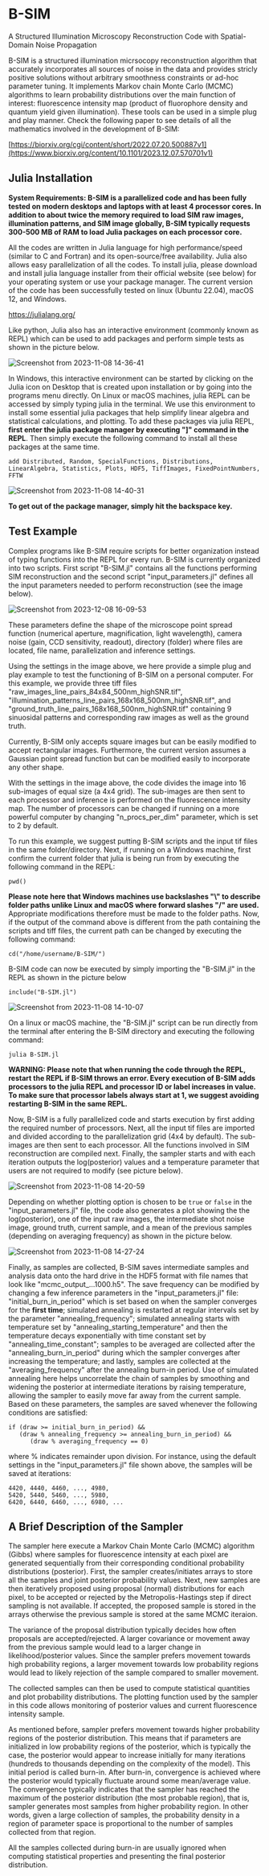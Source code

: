 # B-SIM
A Structured Illumination Microscopy Reconstruction Code with Spatial-Domain Noise Propagation


B-SIM is a structured illumination micrsocopy reconstruction algorithm that accurately incorporates all sources of noise in the data and provides stricly positive solutions without arbitrary smoothness constraints or ad-hoc parameter tuning. It implements Markov chain Monte Carlo (MCMC) algorithms to learn probability distributions over the main function of interest: fluorescence intensity map (product of fluorophore density and quantum yield given illumination). These tools can be used in a simple plug and play manner. Check the following paper to see details of all the mathematics involved in the development of B-SIM:

[https://biorxiv.org/cgi/content/short/2022.07.20.500887v1](https://www.biorxiv.org/content/10.1101/2023.12.07.570701v1)

## Julia Installation

**System Requirements: B-SIM is a parallelized code and has been fully tested on modern desktops and laptops with at least 4 processor cores.  In addition to about twice the memory required to load SIM raw images, illumination patterns, and SIM image globally, B-SIM typically requests 300-500 MB of RAM to load Julia packages on each processor core.**

All the codes are written in Julia language for high performance/speed (similar to C and Fortran) and its open-source/free availability. Julia also allows easy parallelization of all the codes. To install julia, please download and install julia language installer from their official website (see below) for your operating system or use your package manager. The current version of the code has been successfully tested on linux (Ubuntu 22.04), macOS 12, and Windows.

https://julialang.org/

Like python, Julia also has an interactive environment (commonly known as REPL) which can be used to add packages and perform simple tests as shown in the picture below.


![Screenshot from 2023-11-08 14-36-41](https://github.com/ayushsaurabh/B-SIM/assets/87823118/05bdffb9-6857-4209-9d8d-97cedd3a3578)


In Windows, this interactive environment can be started by clicking on the Julia icon on Desktop that is created upon installation or by going into the programs menu directly. On Linux or macOS machines, julia REPL can be accessed by simply typing julia in the terminal. We use this environment to install some essential julia packages that help simplify linear algebra and statistical calculations, and plotting. To add these packages via julia REPL, **first enter the julia package manager by executing "]" command in the REPL**. Then simply execute the following command to install all these packages at the same time. 

```add Distributed, Random, SpecialFunctions, Distributions, LinearAlgebra, Statistics, Plots, HDF5, TiffImages, FixedPointNumbers, FFTW```


![Screenshot from 2023-11-08 14-40-31](https://github.com/ayushsaurabh/B-SIM/assets/87823118/27ffde07-7eb8-40a5-871b-cc4ea0e34859)

**To get out of the package manager, simply hit the backspace key.**

## Test Example

Complex programs like B-SIM require scripts for better organization instead of typing functions into the REPL for every run. B-SIM is currently organized into two scripts. First script "B-SIM.jl" contains all the functions performing SIM reconstruction and the second script "input_parameters.jl" defines all the input parameters needed to perform reconstruction (see the image below).


![Screenshot from 2023-12-08 16-09-53](https://github.com/ayushsaurabh/B-SIM/assets/87823118/31d76292-619f-4f97-a11e-b25ed25f8158)



These parameters define the shape of the microscope point spread function (numerical aperture, magnification, light wavelength), camera noise (gain, CCD sensitivity, readout), directory (folder) where files are located, file name, parallelization and inference settings. 

Using the settings in the image above, we here provide a simple plug and play example to test the functioning of B-SIM on a personal computer. For this example, we provide three tiff files "raw_images_line_pairs_84x84_500nm_highSNR.tif", "illumination_patterns_line_pairs_168x168_500nm_highSNR.tif", and "ground_truth_line_pairs_168x168_500nm_highSNR.tif" containing 9 sinuosidal patterns and corresponding raw images as well as the ground truth. 

Currently, B-SIM only accepts square images but can be easily modified to accept rectangular images. Furthermore, the current version assumes a Gaussian point spread function but can be modified easily to incorporate any other shape.

With the settings in the image above, the code divides the image into 16 sub-images of equal size (a 4x4 grid). The sub-images are then sent to each processor and inference is performed on the fluorescence intensity map. The number of processors can be changed if running on a more powerful computer by changing "n_procs_per_dim" parameter, which is set to 2 by default.

To run this example, we suggest putting B-SIM scripts and the input tif files in the same folder/directory. Next, if running on a Windows machine, first confirm the current folder that julia is being run from by executing the following command in the REPL:

```pwd()```

**Please note here that Windows machines use backslashes "\\" to describe folder paths unlike Linux and macOS where forward slashes "/" are used.** Appropriate modifications therefore must be made to the folder paths. Now, if the output of the command above is different from the path containing the scripts and tiff files, the current path can be changed by executing the following command:

```cd("/home/username/B-SIM/")```

B-SIM code can now be executed by simply importing the "B-SIM.jl" in the REPL as shown in the picture below

```include("B-SIM.jl")```


![Screenshot from 2023-11-08 14-10-07](https://github.com/ayushsaurabh/B-SIM/assets/87823118/cf5bf788-ab49-48f6-b2e2-586382eb1c0f)


On a linux or macOS machine, the "B-SIM.jl" script can be run directly from the terminal after entering the B-SIM directory and executing the following command:

```julia B-SIM.jl```

**WARNING: Please note that when running the code through the REPL, restart the REPL if B-SIM throws an error. Every execution of B-SIM adds processors to the julia REPL and processor ID or label increases in value. To make sure that processor labels always start at 1, we suggest avoiding restarting B-SIM in the same REPL.**

Now, B-SIM is a fully parallelized code and starts execution by first adding the required number of processors. Next, all the input tif files are imported and divided according to the parallelization grid (4x4 by default). The sub-images are then sent to each processor. All the functions involved in SIM reconstruction are compiled next. Finally, the sampler starts and with each iteration outputs the log(posterior) values and a temperature parameter that users are not required to modify (see picture below).


![Screenshot from 2023-11-08 14-20-59](https://github.com/ayushsaurabh/B-SIM/assets/87823118/28210b7f-3fdb-40b7-9929-5cc7f2ca9925)


Depending on whether plotting option is chosen to be ```true``` or ```false``` in the "input_parameters.jl" file, the code also generates a plot showing the the log(posterior), one of the input raw images, the intermediate shot noise image, ground truth, current sample, and a mean of the previous samples (depending on averaging frequency) as shown in the picture below.


![Screenshot from 2023-11-08 14-27-24](https://github.com/ayushsaurabh/B-SIM/assets/87823118/8ecfc77e-ac1f-4be9-b8ef-5d4b7da5ce0f)


Finally, as samples are collected, B-SIM saves intermediate samples and analysis data onto the hard drive in the HDF5 format with file names that look like "mcmc_output_...1000.h5". The save frequency can be modified by changing a few inference parameters in the "input_parameters.jl" file: "initial_burn_in_period" which is set based on when the sampler converges for the **first time**; simulated annealing is restarted at regular intervals set by the parameter "annealing_frequency"; simulated annealing starts with temperature set by "annealing_starting_temperature" and then the temperature decays exponentially with time constant set by "annealing_time_constant"; samples to be averaged are collected after the "annealing_burn_in_period" during which the sampler converges after increasing the temperature; and lastly, samples are collected at the "averaging_frequency" after the annealing burn-in period. Use of simulated annealing here helps uncorrelate the chain of samples by smoothing and widening the posterior at intermediate iterations by raising temperature, allowing the sampler to easily move far away from the current sample. Based on these parameters, the samples are saved whenever the following conditions are satisfied: 

```
if (draw >= initial_burn_in_period) &&
   (draw % annealing_frequency >= annealing_burn_in_period) &&
      (draw % averaging_frequency == 0)

```
where % indicates remainder upon division. For instance, using the default settings in the "input_parameters.jl" file shown above, the samples will be saved at iterations:

``` 
4420, 4440, 4460, ..., 4980,
5420, 5440, 5460, ..., 5980,
6420, 6440, 6460, ..., 6980, ...
```


## A Brief Description of the Sampler

The sampler here execute a Markov Chain Monte Carlo (MCMC) algorithm (Gibbs) where samples for fluorescence intensity at each pixel are generated sequentially from their corresponding conditional probability distributions (posterior). First, the sampler creates/initiates arrays to store all the samples and joint posterior probability values. Next, new samples are then iteratively proposed using proposal (normal) distributions for each pixel, to be accepted or rejected by the Metropolis-Hastings step if direct sampling is not available. If accepted, the proposed sample is stored in the arrays otherwise the previous sample is stored at the same MCMC iteraion. 

The variance of the proposal distribution typically decides how often proposals are accepted/rejected. A larger covariance or movement away from the previous sample would lead to a larger change in likelihood/posterior values. Since the sampler prefers movement towards high probability regions, a larger movement towards low probability regions would lead to likely rejection of the sample compared to smaller movement.

The collected samples can then be used to compute statistical quantities and plot probability distributions. The plotting function used by the sampler in this code allows monitoring of posterior values and current fluorescence intensity sample.

As mentioned before, sampler prefers movement towards higher probability regions of the posterior distribution. This means that if parameters are initialized in low probability regions of the posterior, which is typically the case, the posterior would appear to increase initially for many iterations (hundreds to thousands depending on the complexity of the model). This initial period is called burn-in. After burn-in, convergence is achieved where the posterior would typically fluctuate around some mean/average value. The convergence typically indicates that the sampler has reached the maximum of the posterior distribution (the most probable region), that is, sampler generates most samples from higher probability region. In other words, given a large collection of samples, the probability density in a region of parameter space is proportional to the number of samples collected from that region. 
 
All the samples collected during burn-in are usually ignored when computing statistical properties and presenting the final posterior distribution. 
